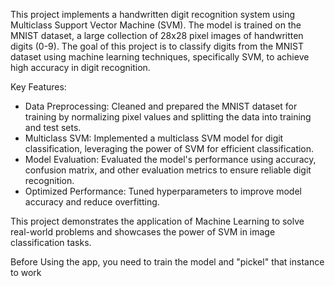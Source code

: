 This project implements a handwritten digit recognition system using Multiclass Support Vector Machine (SVM). The model is trained on the MNIST dataset, a large collection of 28x28 pixel images of handwritten digits (0-9). The goal of this project is to classify digits from the MNIST dataset using machine learning techniques, specifically SVM, to achieve high accuracy in digit recognition.

Key Features:

- Data Preprocessing: Cleaned and prepared the MNIST dataset for training by normalizing pixel values and splitting the data into training and test sets.
- Multiclass SVM: Implemented a multiclass SVM model for digit classification, leveraging the power of SVM for efficient classification.
- Model Evaluation: Evaluated the model's performance using accuracy, confusion matrix, and other evaluation metrics to ensure reliable digit recognition.
- Optimized Performance: Tuned hyperparameters to improve model accuracy and reduce overfitting.

This project demonstrates the application of Machine Learning to solve real-world problems and showcases the power of SVM in image classification tasks.


Before Using the app, you need to train the model and "pickel" that instance to work
